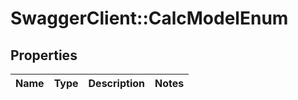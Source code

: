 # SwaggerClient::CalcModelEnum

## Properties
Name | Type | Description | Notes
------------ | ------------- | ------------- | -------------



